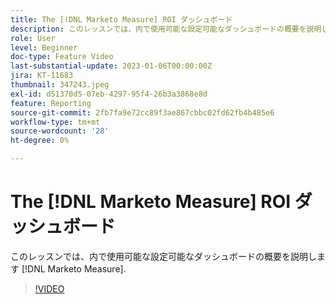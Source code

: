 ```yaml
---
title: The [!DNL Marketo Measure] ROI ダッシュボード
description: このレッスンでは、内で使用可能な設定可能なダッシュボードの概要を説明します [!DNL Marketo Measure].
role: User
level: Beginner
doc-type: Feature Video
last-substantial-update: 2023-01-06T00:00:00Z
jira: KT-11683
thumbnail: 347243.jpeg
exl-id: d51370d5-07eb-4297-95f4-26b3a3868e8d
feature: Reporting
source-git-commit: 2fb7fa9e72cc89f3ae867cbbc02fd62fb4b485e6
workflow-type: tm+mt
source-wordcount: '28'
ht-degree: 0%

---
```


# The [!DNL Marketo Measure] ROI ダッシュボード

このレッスンでは、内で使用可能な設定可能なダッシュボードの概要を説明します [!DNL Marketo Measure].

>[!VIDEO](https://video.tv.adobe.com/v/347243/?quality=12&learn=on)
